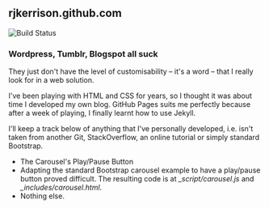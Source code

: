 ## rjkerrison.github.com

![Build Status][Travis]

### Wordpress, Tumblr, Blogspot all suck
They just don't have the level of customisability &ndash; it's a word &ndash; that I really look for in a web solution.

I've been playing with HTML and CSS for years, so I thought it was about time I developed my own blog.
GitHub Pages suits me perfectly because after a week of playing, I finally learnt how to use Jekyll.

I'll keep a track below of anything that I've personally developed, i.e. isn't taken from another Git, StackOverflow,
an online tutorial or simply standard Bootstrap.

* The Carousel's Play/Pause Button
 * Adapting the standard Bootstrap carousel example to have a play/pause button proved difficult. The resulting code is at *_script/carousel.js* and *_includes/carousel.html*.
* Nothing else.

[Travis]: https://travis-ci.org/rjkerrison/rjkerrison.github.io.svg?branch=master "Build Status"